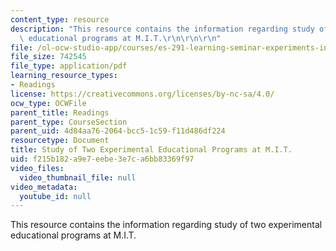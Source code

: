```yaml
---
content_type: resource
description: "This resource contains the information regarding study of two experimental\
  \ educational programs at M.I.T.\r\n\r\n\r\n"
file: /ol-ocw-studio-app/courses/es-291-learning-seminar-experiments-in-education-spring-2003/f215b182a9e7eebe3e7ca6bb83369f97_MITES_291S03_parlett_fnl.pdf
file_size: 742545
file_type: application/pdf
learning_resource_types:
- Readings
license: https://creativecommons.org/licenses/by-nc-sa/4.0/
ocw_type: OCWFile
parent_title: Readings
parent_type: CourseSection
parent_uid: 4d84aa76-2064-bcc5-1c59-f11d486df224
resourcetype: Document
title: Study of Two Experimental Educational Programs at M.I.T.
uid: f215b182-a9e7-eebe-3e7c-a6bb83369f97
video_files:
  video_thumbnail_file: null
video_metadata:
  youtube_id: null
---
```

This resource contains the information regarding study of two experimental educational programs at M.I.T.



